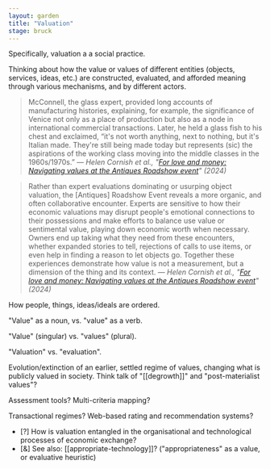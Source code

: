 ```yaml
---  
layout: garden
title: "Valuation"
stage: bruck
---
```


Specifically, valuation a a social practice.

Thinking about how the value or values of different entities (objects, services, ideas, etc.) are constructed, evaluated, and afforded meaning through various mechanisms, and by different actors.

> McConnell, the glass expert, provided long accounts of manufacturing histories, explaining, for example, the significance of Venice not only as a place of production but also as a node in international commercial transactions. Later, he held a glass fish to his chest and exclaimed, “it's not worth anything, next to nothing, but it's Italian made. They're still being made today but represents (sic) the aspirations of the working class moving into the middle classes in the 1960s/1970s.”
<cite>— Helen Cornish et al., "[For love and money: Navigating values at the Antiques Roadshow event](https://doi.org/10.1111/jpcu.13317)" (2024)</cite>

> Rather than expert evaluations dominating or usurping object valuation, the [Antiques] Roadshow Event reveals a more organic, and often collaborative encounter. Experts are sensitive to how their economic valuations may disrupt people's emotional connections to their possessions and make efforts to balance use value or sentimental value, playing down economic worth when necessary. Owners end up taking what they need from these encounters, whether expanded stories to tell, rejections of calls to use items, or even help in finding a reason to let objects go. Together these experiences demonstrate how value is not a measurement, but a dimension of the thing and its context.
<cite>— Helen Cornish et al., "[For love and money: Navigating values at the Antiques Roadshow event](https://doi.org/10.1111/jpcu.13317)" (2024)</cite>

How people, things, ideas/ideals are ordered.

"Value" as a noun, vs. "value" as a verb.

"Value" (singular) vs. "values" (plural).

"Valuation" vs. "evaluation".

Evolution/extinction of an earlier, settled regime of values, changing what is publicly valued in society. Think talk of "[[degrowth]]" and "post-materialist values"?

Assessment tools? Multi-criteria mapping?

Transactional regimes? Web-based rating and recommendation systems?

- [?] How is valuation entangled in the organisational and technological processes of economic exchange?
- [&] See also: [[appropriate-technology]]? ("appropriateness" as a value, or evaluative heuristic)
